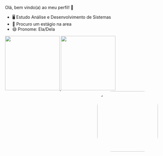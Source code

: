 Olá, bem vindo(a) ao meu perfil! 💓

- 🖥️ Estudo Análise e Desenvolvimento de Sistemas
- 📕 Procuro um estágio na area
- 😄 Pronome: Ela/Dela


<div>
  <a href="https://github.com/rebecavdas">
  <img height="180em"  src="https://github-readme-stats.vercel.app/api?username=rebecavdas&show_icons=false&theme=radical&include_all_commits=true&count_private=true"/>
  <img height="180em"  src="https://github-readme-stats.vercel.app/api/top-langs/?username=rebecavdas&layout=compact&langs_count=7&theme=radical"/>
  <a href="https://picasion.com/"> <img src="https://i.picasion.com/pic92/cc9cd98a26f21cf783e07fdd2ec1b310.gif" width="200" height="200" align="right" style="border-radius:50px; alt="https://picasion.com/" /></a> <a href="https://picasion.com/">
</div>
